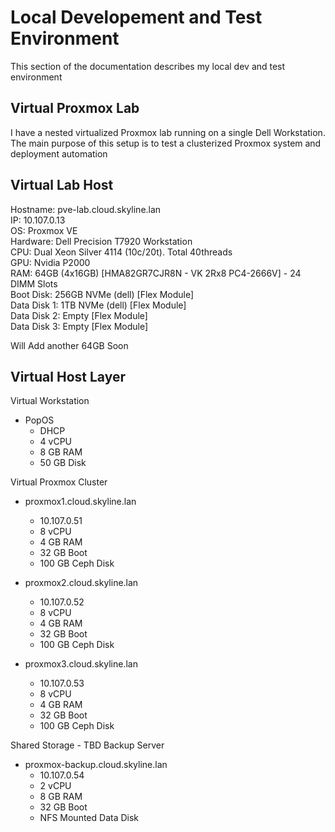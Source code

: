 Local Developement and Test Environment
============================================

This section of the documentation describes my local dev and test environment

Virtual Proxmox Lab
--------------------------------------------
I have a nested virtualized Proxmox lab running on a single Dell Workstation. The main purpose of this setup is to test a clusterized Proxmox system and deployment automation

Virtual Lab Host
--------------------------------------------
Hostname: pve-lab.cloud.skyline.lan  
IP: 10.107.0.13  
OS: Proxmox VE  
Hardware: Dell Precision T7920 Workstation  
CPU: Dual Xeon Silver 4114 (10c/20t). Total 40threads  
GPU: Nvidia P2000  
RAM: 64GB (4x16GB) [HMA82GR7CJR8N - VK 2Rx8 PC4-2666V] - 24 DIMM Slots  
Boot Disk: 256GB NVMe (dell) [Flex Module]   
Data Disk 1: 1TB NVMe (dell) [Flex Module]  
Data Disk 2: Empty [Flex Module]    
Data Disk 3: Empty [Flex Module]  

Will Add another 64GB Soon      
    

Virtual Host Layer
--------------------------------------------
Virtual Workstation 
- PopOS
    - DHCP
    - 4 vCPU
    - 8 GB RAM
    - 50 GB Disk

Virtual Proxmox Cluster
- proxmox1.cloud.skyline.lan
    - 10.107.0.51
    - 8 vCPU
    - 4 GB RAM
    - 32 GB Boot
    - 100 GB Ceph Disk

- proxmox2.cloud.skyline.lan
    - 10.107.0.52
    - 8 vCPU
    - 4 GB RAM
    - 32 GB Boot
    - 100 GB Ceph Disk
- proxmox3.cloud.skyline.lan
    - 10.107.0.53
    - 8 vCPU
    - 4 GB RAM
    - 32 GB Boot
    - 100 GB Ceph Disk
    
Shared Storage
    - TBD
Backup Server
- proxmox-backup.cloud.skyline.lan
    - 10.107.0.54
    - 2 vCPU
    - 8 GB RAM
    - 32 GB Boot
    - NFS Mounted Data Disk


